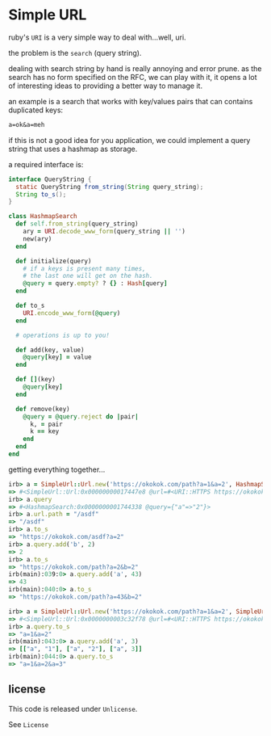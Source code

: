 # Simple URL

ruby's `URI` is a very simple way to deal with...well, uri.

the problem is the `search` (query string).

dealing with search string by hand is really annoying 
and error prune. as the search has no form specified on the RFC,
we can play with it, it opens a lot of interesting ideas
to providing a better way to manage it.

an example is a search that works with key/values pairs
that can contains duplicated keys:

```txt
a=ok&a=meh
```

if this is not a good idea for you application,
we could implement a query string that uses a hashmap
as storage.

a required interface is:

```java
interface QueryString {
  static QueryString from_string(String query_string);
  String to_s();
}
```

```rb
class HashmapSearch
  def self.from_string(query_string)
    ary = URI.decode_www_form(query_string || '')
    new(ary)
  end

  def initialize(query)
    # if a keys is present many times,
    # the last one will get on the hash.
    @query = query.empty? ? {} : Hash[query]
  end

  def to_s
    URI.encode_www_form(@query)
  end

  # operations is up to you!

  def add(key, value)
    @query[key] = value
  end

  def [](key)
    @query[key]
  end

  def remove(key)
    @query = @query.reject do |pair|
      k, = pair
      k == key
    end
  end
end
```

getting everything together...

```rb
irb> a = SimpleUrl::Url.new('https://okokok.com/path?a=1&a=2', HashmapSearch)
=> #<SimpleUrl::Url:0x00000000017447e8 @url=#<URI::HTTPS https://okokok.com/path?a=1&a=2>, @query_string_class=HashmapSearch, @query=#<HashmapSea...
irb> a.query
=> #<HashmapSearch:0x0000000001744338 @query={"a"=>"2"}>
irb> a.url.path = "/asdf"
=> "/asdf"
irb> a.to_s
=> "https://okokok.com/asdf?a=2"
irb> a.query.add('b', 2)
=> 2
irb> a.to_s
=> "https://okokok.com/path?a=2&b=2"
irb(main):039:0> a.query.add('a', 43)
=> 43
irb(main):040:0> a.to_s
=> "https://okokok.com/path?a=43&b=2"

irb> a = SimpleUrl::Url.new('https://okokok.com/path?a=1&a=2', SimpleUrl::KeyValueQueryString)
=> #<SimpleUrl::Url:0x0000000003c32f78 @url=#<URI::HTTPS https://okokok.com/path?a=1&a=2>, @query_string_class=SimpleUrl::KeyValueQueryString, @q...
irb> a.query.to_s
=> "a=1&a=2"
irb(main):043:0> a.query.add('a', 3)
=> [["a", "1"], ["a", "2"], ["a", 3]]
irb(main):044:0> a.query.to_s
=> "a=1&a=2&a=3"
```

## license

This code is released under `Unlicense`.

See `License`
